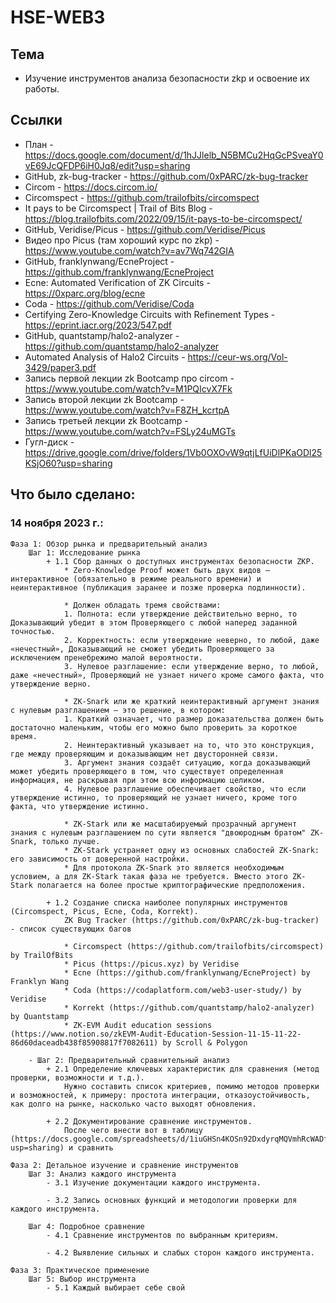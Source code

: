 # HSE-WEB3


## Тема
* Изучение инструментов анализа безопасности zkp и освоение их работы.


## Ссылки
* План - https://docs.google.com/document/d/1hJJlelb_N5BMCu2HqGcPSveaY0vE69JcQFDP6iH0Jq8/edit?usp=sharing
* GitHub, zk-bug-tracker - https://github.com/0xPARC/zk-bug-tracker
* Circom - https://docs.circom.io/
* Circomspect - https://github.com/trailofbits/circomspect 
* It pays to be Circomspect | Trail of Bits Blog - https://blog.trailofbits.com/2022/09/15/it-pays-to-be-circomspect/
* GitHub, Veridise/Picus - https://github.com/Veridise/Picus
* Видео про Picus (там хороший курс по zkp) - https://www.youtube.com/watch?v=av7Wq742GIA
* GitHub, franklynwang/EcneProject - https://github.com/franklynwang/EcneProject
* Ecne: Automated Verification of ZK Circuits - https://0xparc.org/blog/ecne
* Coda - https://github.com/Veridise/Coda 
* Certifying Zero-Knowledge Circuits with Refinement Types - https://eprint.iacr.org/2023/547.pdf
* GitHub, quantstamp/halo2-analyzer - https://github.com/quantstamp/halo2-analyzer
* Automated Analysis of Halo2 Circuits - https://ceur-ws.org/Vol-3429/paper3.pdf
* Запись первой лекции zk Bootcamp про circom - https://www.youtube.com/watch?v=M1PQIcvX7Fk
* Запись второй лекции zk Bootcamp - https://www.youtube.com/watch?v=F8ZH_kcrtpA
* Запись третьей лекции zk Bootcamp - https://www.youtube.com/watch?v=FSLy24uMGTs
* Гугл-диск - https://drive.google.com/drive/folders/1Vb0OXOvW9qtjLfUiDlPKaODl25KSjO60?usp=sharing

## Что было сделано: 
### 14 ноября 2023 г.:  
    
    Фаза 1: Обзор рынка и предварительный анализ  
        Шаг 1: Исследование рынка  
            + 1.1 Сбор данных о доступных инструментах безопасности ZKP.  
                * Zero-Knowledge Proof может быть двух видов — интерактивное (обязательно в режиме реального времени) и неинтерактивное (публикация заранее и позже проверка подлинности).
                
                * Должен обладать тремя свойствами:
                1. Полнота: если утверждение действительно верно, то Доказывающий убедит в этом Проверяющего с любой наперед заданной точностью.
                2. Корректность: если утверждение неверно, то любой, даже «нечестный», Доказывающий не сможет убедить Проверяющего за исключением пренебрежимо малой вероятности.
                3. Нулевое разглашение: если утверждение верно, то любой, даже «нечестный», Проверяющий не узнает ничего кроме самого факта, что утверждение верно.
                
                * ZK-Snark или же краткий неинтерактивный аргумент знания с нулевым разглашением — это решение, в котором:
                1. Краткий означает, что размер доказательства должен быть достаточно маленьким, чтобы его можно было проверить за короткое время.
                2. Неинтерактивный указывает на то, что это конструкция, где между проверяющим и доказывающим нет двусторонней связи.
                3. Аргумент знания создаёт ситуацию, когда доказывающий может убедить проверяющего в том, что существует определенная информация, не раскрывая при этом всю информацию целиком.
                4. Нулевое разглашение обеспечивает свойство, что если утверждение истинно, то проверяющий не узнает ничего, кроме того факта, что утверждение истинно.
                
                * ZK-Stark или же масштабируемый прозрачный аргумент знания с нулевым разглашением по сути является "двоюродным братом" ZK-Snark, только лучше. 
                * ZK-Stark устраняет одну из основных слабостей ZK-Snark: его зависимость от доверенной настройки. 
                * Для протокола ZK-Snark это является необходимым условием, а для ZK-Stark такая фаза не требуется. Вместо этого ZK-Stark полагается на более простые криптографические предположения.
            
            + 1.2 Создание списка наиболее популярных инструментов (Circomspect, Picus, Ecne, Coda, Korrekt).  
                ZK Bug Tracker (https://github.com/0xPARC/zk-bug-tracker) - список существующих багов
                
                * Circomspect (https://github.com/trailofbits/circomspect) by TrailOfBits
                * Picus (https://picus.xyz) by Veridise
                * Ecne (https://github.com/franklynwang/EcneProject) by Franklyn Wang
                * Coda (https://codaplatform.com/web3-user-study/) by Veridise
                * Korrekt (https://github.com/quantstamp/halo2-analyzer) by Quantstamp
                * ZK-EVM Audit education sessions (https://www.notion.so/zkEVM-Audit-Education-Session-11-15-11-22-86d60daceadb438f85908817f7082611) by Scroll & Polygon
                
        - Шаг 2: Предварительный сравнительный анализ  
            + 2.1 Определение ключевых характеристик для сравнения (метод проверки, возможности и т.д.).  
                Нужно составить список критериев, помимо методов проверки и возможностей, к примеру: простота интеграции, отказоустойчивость, как долго на рынке, насколько часто выходят обновления.
                
            + 2.2 Документирование сравнение инструментов.  
                После чего внести вот в таблицу (https://docs.google.com/spreadsheets/d/1iuGHSn4KOSn92DxdyrqMQVmhRcWADfa2k_iXtY9jxjE/edit?usp=sharing) и сравнить
    
    Фаза 2: Детальное изучение и сравнение инструментов
        Шаг 3: Анализ каждого инструмента
            - 3.1 Изучение документации каждого инструмента.
            
            - 3.2 Запись основных функций и методологии проверки для каждого инструмента.
        
        Шаг 4: Подробное сравнение
            - 4.1 Сравнение инструментов по выбранным критериям.
            
            - 4.2 Выявление сильных и слабых сторон каждого инструмента.

    Фаза 3: Практическое применение
        Шаг 5: Выбор инструмента
            - 5.1 Каждый выбирает себе свой

            


